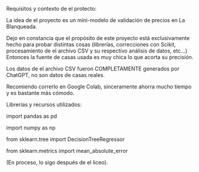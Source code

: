   Requisitos y contexto de el protecto:

  La idea de el proyecto es un mini-modelo de validación de precios en La Blanqueada.

  Dejo en constancia que el propósito de este proyecto está exclusivamente hecho para probar distintas cosas (librerías, correcciones con Scikit, procesamiento de el archivo CSV y su respectivo análisis de datos, etc...) Entonces la fuente de casas usada es muy chica lo que acorta su precisión.

  Los datos de el archivo CSV fueron COMPLETAMENTE generados por ChatGPT, no son datos de casas reales.

  Recomiendo correrlo en Google Colab, sinceramente ahorra mucho tiempo y es bastante más cómodo.

  Librerías y recursos utilizados:

  import pandas as pd
  
  import numpy as np
  
  from sklearn.tree import DecisionTreeRegressor
  
  from sklearn.metrics import mean_absolute_error
  
  (En proceso, lo sigo después de el liceo).

